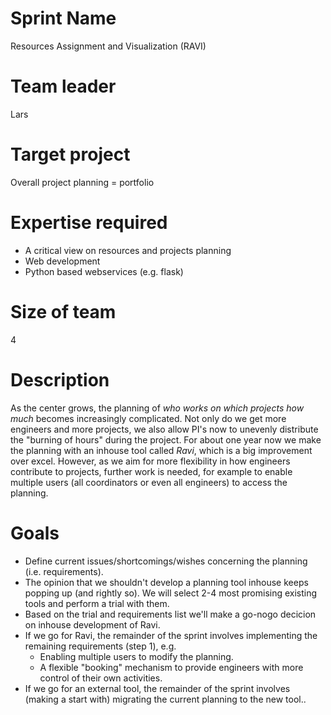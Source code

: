 # Sprint Name 

Resources Assignment and Visualization (RAVI) 

# Team leader

Lars

# Target project 

Overall project planning = portfolio

# Expertise required

- A critical view on resources and projects planning
- Web development
- Python based webservices (e.g. flask)

# Size of team

4

# Description

As the center grows, the planning of _who works on which projects how much_ becomes increasingly complicated.
Not only do we get more engineers and more projects, we also allow PI's now to unevenly distribute the
"burning of hours" during the project.
For about one year now we make the planning with an inhouse tool called _Ravi_, which is a big improvement over
excel. However, as we aim for more flexibility in how engineers contribute to projects,
further work is needed, for example to enable multiple users (all coordinators or even all engineers) to access the planning.

# Goals

- Define current issues/shortcomings/wishes concerning the planning (i.e. requirements).
- The opinion that we shouldn't develop a planning tool inhouse keeps popping up (and rightly so). We will select 2-4 most promising existing tools and perform a trial with them.
- Based on the trial and requirements list we'll make a go-nogo decicion on inhouse development of Ravi.
- If we go for Ravi, the remainder of the sprint involves implementing the remaining requirements (step 1), e.g.
  - Enabling multiple users to modify the planning.
  - A flexible "booking" mechanism to provide engineers with more control of their own activities.
- If we go for an external tool, the remainder of the sprint involves (making a start with) migrating the current planning to the new tool..
